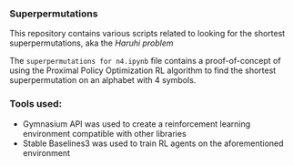 ### Superpermutations

This repository contains various scripts related to looking for the shortest superpermutations, aka the *Haruhi problem*

The `superpermutations for n4.ipynb` file contains a proof-of-concept of using the Proximal Policy Optimization RL algorithm to find the shortest superpermutation on an alphabet with 4 symbols.

### Tools used:

* Gymnasium API was used to create a reinforcement learning environment compatible with other libraries
* Stable Baselines3 was used to train RL agents on the aforementioned environment
